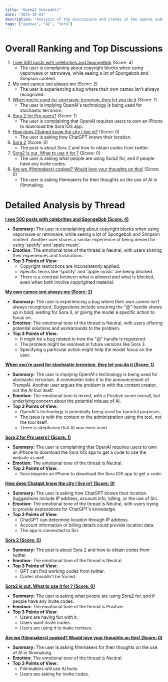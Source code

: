 ```yaml
---
title: "OpenAI Subreddit"
date: "2025-10-03"
description: "Analysis of top discussions and trends in the openai subreddit"
tags: ["openai", "AI", "Sora"]
---
```


# Overall Ranking and Top Discussions
1.  [I see 500 posts with celebrities and SpongeBob](https://www.reddit.com/r/OpenAI/comments/1nx89fo/i_see_500_posts_with_celebrities_and_spongebob/) (Score: 4)
    *   The user is complaining about copyright blocks when using vaporwave or retrowave, while seeing a lot of Spongebob and Simpson content.
2.  [My own cameo isnt always me](https://www.reddit.com/r/OpenAI/comments/1nx746v/my_own_cameo_isnt_always_me/) (Score: 2)
    *   The user is experiencing a bug where their own cameo isn't always recognized.
3.  [When you’re used for stochastic terrorism, they let you do it](https://www.reddit.com/r/OpenAI/comments/1nx48md/when_youre_used_for_stochastic_terrorism_they_let/) (Score: 1)
    *   The user is implying OpenAI's technology is being used for stochastic terrorism.
4.  [Sora 2 for Pro users?](https://www.reddit.com/r/OpenAI/comments/1nx5f5u/sora_2_for_pro_users/) (Score: 1)
    *   The user is complaining that OpenAI requires users to own an iPhone to download the Sora IOS app.
5.  [How does Chatgpt know the city I live in?](https://www.reddit.com/gallery/1nx5jpf) (Score: 0)
    *   The user is asking how ChatGPT knows their location.
6.  [Sora 2](https://www.reddit.com/r/OpenAI/comments/1nx84em/sora_2/) (Score: 0)
    *   The post is about Sora 2 and how to obtain codes from twitter.
7.  [Sora2 is out. What to use it for ?](https://www.reddit.com/r/OpenAI/comments/1nx945g/sora2_is_out_what_to_use_it_for/) (Score: 0)
    *   The user is asking what people are using Sora2 for, and if people have any invite codes.
8.  [Are we (filmmakers) cooked? Would love your thoughts on this!](https://www.youtube.com/watch?v=Gdzm0-8_61c) (Score: 0)
    *   The user is asking filmmakers for their thoughts on the use of AI in filmmaking.

# Detailed Analysis by Thread
**[I see 500 posts with celebrities and SpongeBob (Score: 4)](https://www.reddit.com/r/OpenAI/comments/1nx89fo/i_see_500_posts_with_celebrities_and_spongebob/)**
*  **Summary:** The user is complaining about copyright blocks when using vaporwave or retrowave, while seeing a lot of Spongebob and Simpson content. Another user shares a similar experience of being denied for using 'spotify' and 'apple music'.
*  **Emotion:** The emotional tone of the thread is Neutral, with users sharing their experiences and frustrations.
*  **Top 3 Points of View:**
    *   Copyright restrictions are inconsistently applied.
    *   Specific terms like 'spotify' and 'apple music' are being blocked.
    *   There is a contrast between what is allowed and what is blocked, even when both involve copyrighted material.

**[My own cameo isnt always me (Score: 2)](https://www.reddit.com/r/OpenAI/comments/1nx746v/my_own_cameo_isnt_always_me/)**
*  **Summary:** The user is experiencing a bug where their own cameo isn't always recognized. Suggestions include ensuring the "@" handle shows up in bold, waiting for Sora 3, or giving the model a specific action to focus on.
*  **Emotion:** The emotional tone of the thread is Neutral, with users offering potential solutions and workarounds to the problem.
*  **Top 3 Points of View:**
    *   It might be a bug related to how the "@" handle is registered.
    *   The problem might be resolved in future versions like Sora 3.
    *   Specifying a particular action might help the model focus on the user.

**[When you’re used for stochastic terrorism, they let you do it (Score: 1)](https://www.reddit.com/r/OpenAI/comments/1nx48md/when_youre_used_for_stochastic_terrorism_they_let/)**
*  **Summary:** The user is implying OpenAI's technology is being used for stochastic terrorism. A commenter links it to the announcement of TrumpAI. Another user argues the problem is with the content creator, not the AI tool itself.
*  **Emotion:** The emotional tone is mixed, with a Positive score overall, but underlying concern about the potential misuse of AI.
*  **Top 3 Points of View:**
    *   OpenAI's technology is potentially being used for harmful purposes.
    *   The issue is with the content or the administration using the tool, not the tool itself.
    *   There is skepticism that AI was even used.

**[Sora 2 for Pro users? (Score: 1)](https://www.reddit.com/r/OpenAI/comments/1nx5f5u/sora_2_for_pro_users/)**
*  **Summary:** The user is complaining that OpenAI requires users to own an iPhone to download the Sora IOS app to get a code to use the website as well.
*  **Emotion:** The emotional tone of the thread is Neutral.
*  **Top 3 Points of View:**
    *   Sora requires an iPhone to download the Sora IOS app to get a code.

**[How does Chatgpt know the city I live in? (Score: 0)](https://www.reddit.com/gallery/1nx5jpf)**
*  **Summary:** The user is asking how ChatGPT knows their location. Suggestions include IP address, account info, billing, or the use of Siri.
*  **Emotion:** The emotional tone of the thread is Neutral, with users trying to provide explanations for ChatGPT's knowledge.
*  **Top 3 Points of View:**
    *   ChatGPT can determine location through IP address.
    *   Account information or billing details could provide location data.
    *   The app is connected to Siri.

**[Sora 2 (Score: 0)](https://www.reddit.com/r/OpenAI/comments/1nx84em/sora_2/)**
*  **Summary:** The post is about Sora 2 and how to obtain codes from twitter.
*  **Emotion:** The emotional tone of the thread is Neutral.
*  **Top 3 Points of View:**
    *   GPT can find working codes from twitter.
    *   Codes shouldn't be forced.

**[Sora2 is out. What to use it for ? (Score: 0)](https://www.reddit.com/r/OpenAI/comments/1nx945g/sora2_is_out_what_to_use_it_for/)**
*  **Summary:** The user is asking what people are using Sora2 for, and if people have any invite codes.
*  **Emotion:** The emotional tone of the thread is Positive.
*  **Top 3 Points of View:**
    *   Users are having fun with it.
    *   Users want invite codes.
    *   Users are using it to make remixes.

**[Are we (filmmakers) cooked? Would love your thoughts on this! (Score: 0)](https://www.youtube.com/watch?v=Gdzm0-8_61c)**
*  **Summary:** The user is asking filmmakers for their thoughts on the use of AI in filmmaking.
*  **Emotion:** The emotional tone of the thread is Neutral.
*  **Top 3 Points of View:**
    *   Filmmakers will use AI tools.
    *   Users are asking for invite codes.
